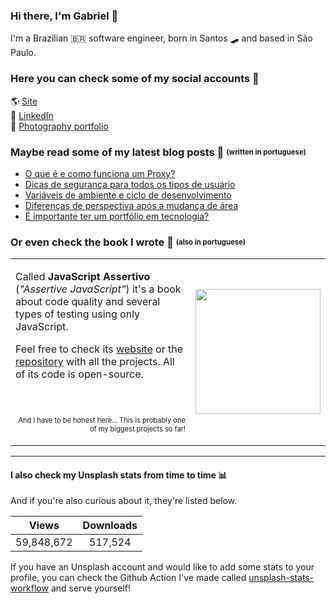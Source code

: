### Hi there, I'm Gabriel 👋
I'm a Brazilian 🇧🇷 software engineer, born in Santos 🛹 and based in São Paulo.

### Here you can check some of my social accounts 👤
🌎 [Site](http://gabrieluizramos.com.br/) <br>
💼 [LinkedIn](https://www.linkedin.com/in/gabrieluizramos/) <br>
📸 [Photography portfolio](https://fotografia.gabrieluizramos.com.br/)<br>

### Maybe read some of my latest blog posts 📰 <sub><sup>(written in portuguese)</sup></sub>
<!-- BLOG:START -->
- [O que é e como funciona um Proxy?](https://gabrieluizramos.com.br/o-que-e-e-como-funciona-um-proxy)
- [Dicas de segurança para todos os tipos de usuário](https://gabrieluizramos.com.br/dicas-de-seguranca-para-todos-os-tipos-de-usuario)
- [Variáveis de ambiente e ciclo de desenvolvimento](https://gabrieluizramos.com.br/variaveis-de-ambiente-e-ciclo-de-desenvolvimento)
- [Diferenças de perspectiva após a mudança de área](https://gabrieluizramos.com.br/diferencas-de-perspectiva-apos-a-mudanca-de-area)
- [É importante ter um portfólio em tecnologia?](https://gabrieluizramos.com.br/e-importante-ter-um-portfolio-em-tecnologia)
<!-- BLOG:END -->

### Or even check the book I wrote 📖 <sub><sup>(also in portuguese)</sup></sub>
<table>
  <tr>
    <td>
      <p>
       Called <b>JavaScript Assertivo</b> (<i>"Assertive JavaScript"</i>) it's a book about code quality and several types of testing using only JavaScript.
      </p>
      <p>
        Feel free to check its <a href="https://javascriptassertivo.com.br/" target="_blank">website</a> or the <a href="https://github.com/gabrieluizramos/javascript-assertivo">repository</a> with all the projects. All of its code is open-source.
      </p>
      <p align="right">
        <br />
        <br />
        <sub><sup>And I have to be honest here... This is probably one of my biggest projects so far!</sup></sub>
      </p>
    </td>
    <td>
      <a href="https://javascriptassertivo.com.br/" target="_blank"><img src="https://github.com/gabrieluizramos/javascript-assertivo/raw/master/website/src/images/cover.png" width="200px" /></a>
    </td>
  </tr>
</table>

---

#### I also check my Unsplash stats from time to time 📊
And if you're also curious about it, they're listed below.
<!-- UNSPLASH-STATS:START -->
| **Views**         | **Downloads**        |
|:-----------------:|:--------------------:|
|59,848,672   | 517,524 |
<!-- UNSPLASH-STATS:END -->

If you have an Unsplash account and would like to add some stats to your profile, you can check the Github Action I've made called [unsplash-stats-workflow](https://github.com/gabrieluizramos/unsplash-stats-workflow) and serve yourself!
